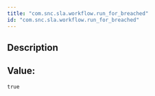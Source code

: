 ```yaml
---
title: "com.snc.sla.workflow.run_for_breached"
id: "com.snc.sla.workflow.run_for_breached"
---
```

## Description



## Value: 
```
true
```